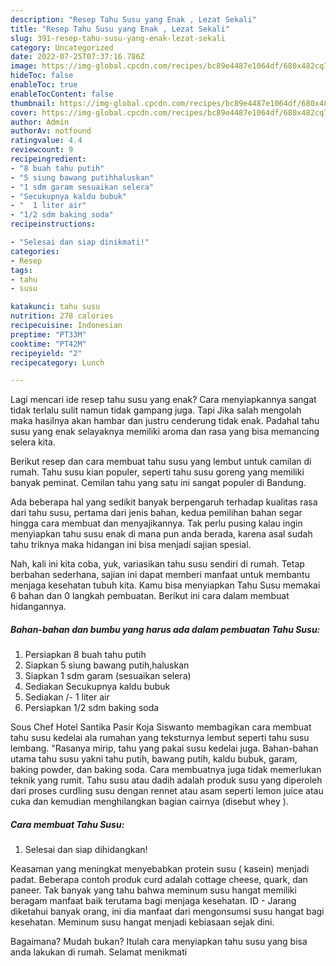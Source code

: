 ```yaml
---
description: "Resep Tahu Susu yang Enak , Lezat Sekali"
title: "Resep Tahu Susu yang Enak , Lezat Sekali"
slug: 391-resep-tahu-susu-yang-enak-lezat-sekali
category: Uncategorized
date: 2022-07-25T07:37:16.786Z
image: https://img-global.cpcdn.com/recipes/bc89e4487e1064df/680x482cq70/tahu-susu-foto-resep-utama.jpg
hideToc: false
enableToc: true
enableTocContent: false
thumbnail: https://img-global.cpcdn.com/recipes/bc89e4487e1064df/680x482cq70/tahu-susu-foto-resep-utama.jpg
cover: https://img-global.cpcdn.com/recipes/bc89e4487e1064df/680x482cq70/tahu-susu-foto-resep-utama.jpg
author: Admin
authorAv: notfound
ratingvalue: 4.4
reviewcount: 9
recipeingredient:
- "8 buah tahu putih"
- "5 siung bawang putihhaluskan"
- "1 sdm garam sesuaikan selera"
- "Secukupnya kaldu bubuk"
- "  1 liter air"
- "1/2 sdm baking soda"
recipeinstructions:

- "Selesai dan siap dinikmati!"
categories:
- Resep
tags:
- tahu
- susu

katakunci: tahu susu 
nutrition: 278 calories
recipecuisine: Indonesian
preptime: "PT33M"
cooktime: "PT42M"
recipeyield: "2"
recipecategory: Lunch

---
```



Lagi mencari ide resep tahu susu yang enak? Cara menyiapkannya sangat tidak terlalu sulit namun tidak gampang juga. Tapi Jika salah mengolah maka hasilnya akan hambar dan justru cenderung tidak enak. Padahal tahu susu yang enak selayaknya memiliki aroma dan rasa yang bisa memancing selera kita.


Berikut resep dan cara membuat tahu susu yang lembut untuk camilan di rumah. Tahu susu kian populer, seperti tahu susu goreng yang memiliki banyak peminat. Cemilan tahu yang satu ini sangat populer di Bandung.

Ada beberapa hal yang sedikit banyak berpengaruh terhadap kualitas rasa dari tahu susu, pertama dari jenis bahan, kedua pemilihan bahan segar hingga cara membuat dan menyajikannya. Tak perlu pusing kalau ingin menyiapkan tahu susu enak di mana pun anda berada, karena asal sudah tahu triknya maka hidangan ini bisa menjadi sajian spesial.


Nah, kali ini kita coba, yuk, variasikan tahu susu sendiri di rumah. Tetap berbahan sederhana, sajian ini dapat memberi manfaat untuk membantu menjaga kesehatan tubuh kita. Kamu bisa menyiapkan Tahu Susu memakai 6 bahan dan 0 langkah pembuatan. Berikut ini cara dalam membuat hidangannya.

<!--inarticleads1-->

##### Bahan-bahan dan bumbu yang harus ada dalam pembuatan Tahu Susu:

1. Persiapkan 8 buah tahu putih
1. Siapkan 5 siung bawang putih,haluskan
1. Siapkan 1 sdm garam (sesuaikan selera)
1. Sediakan Secukupnya kaldu bubuk
1. Sediakan  /- 1 liter air
1. Persiapkan 1/2 sdm baking soda


Sous Chef Hotel Santika Pasir Koja Siswanto membagikan cara membuat tahu susu kedelai ala rumahan yang teksturnya lembut seperti tahu susu lembang. &#34;Rasanya mirip, tahu yang pakai susu kedelai juga. Bahan-bahan utama tahu susu yakni tahu putih, bawang putih, kaldu bubuk, garam, baking powder, dan baking soda. Cara membuatnya juga tidak memerlukan teknik yang rumit. Tahu susu atau dadih adalah produk susu yang diperoleh dari proses curdling susu dengan rennet atau asam seperti lemon juice atau cuka dan kemudian menghilangkan bagian cairnya (disebut whey ). 

<!--inarticleads2-->

##### Cara membuat Tahu Susu:


1. Selesai dan siap dihidangkan!

Keasaman yang meningkat menyebabkan protein susu ( kasein) menjadi padat. Beberapa contoh produk curd adalah cottage cheese, quark, dan paneer. Tak banyak yang tahu bahwa meminum susu hangat memiliki beragam manfaat baik terutama bagi menjaga kesehatan. ID - Jarang diketahui banyak orang, ini dia manfaat dari mengonsumsi susu hangat bagi kesehatan. Meminum susu hangat menjadi kebiasaan sejak dini. 

Bagaimana? Mudah bukan? Itulah cara menyiapkan tahu susu yang bisa anda lakukan di rumah. Selamat menikmati
